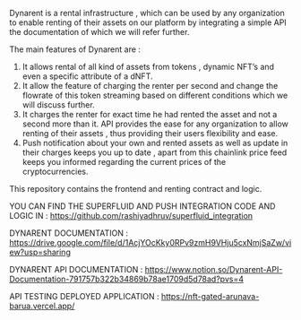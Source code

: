 Dynarent is a rental infrastructure , which can be used by any organization to enable renting of their assets on our platform by integrating a simple API the documentation of which we will refer further.

The main features of Dynarent are : 

1) It allows rental of all kind of assets from tokens , dynamic NFT’s and even a specific attribute of a dNFT.
2) It allow the feature of charging the renter per second and change the flowrate of this token streaming based on different conditions which we will discuss further.
3) It charges the renter for exact time he had rented the asset and not a second more than it.
API provides the ease for any organization to allow renting of their assets , thus providing their users flexibility and ease.
4) Push notification about your own and rented assets as well as update in their charges keeps you up to date , apart from this chainlink price feed keeps you informed regarding the current prices of the cryptocurrencies.

This repository contains the frontend and renting contract and logic.

YOU CAN FIND THE SUPERFLUID AND PUSH INTEGRATION CODE AND LOGIC IN : https://github.com/rashiyadhruv/superfluid_integration

DYNARENT DOCUMENTATION : https://drive.google.com/file/d/1AcjYOcKky0RPv9zmH9VHju5cxNmjSaZw/view?usp=sharing

DYNARENT API DOCUMENTATION : https://www.notion.so/Dynarent-API-Documentation-791757b322b34869b78ae1709d5d78ad?pvs=4 

API TESTING DEPLOYED APPLICATION : https://nft-gated-arunava-barua.vercel.app/
